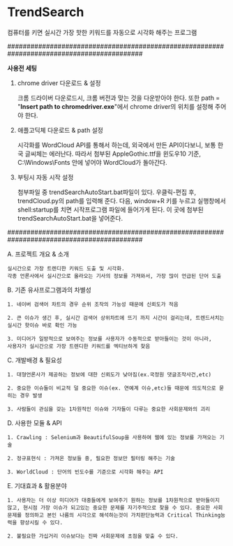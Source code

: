 # TrendSearch

컴퓨터를 키면 실시간 가장 핫한 키워드를 자동으로 시각화 해주는 프로그램

###########################################################################################

**사용전 세팅**

1. chrome driver 다운로드 & 설정

    크롬 드라이버 다운로드시, 크롬 버전과 맞는 것을 다운받아야 한다. 또한 path = "**Insert path to chromedriver.exe**"에서 chrome driver의 위치를 설정해 주어야 한다.

2. 애플고딕체 다운로드 & path 설정

    시각화를 WordCloud API를 통해서 하는데, 외국에서 만든 API이다보니, 보통 한국 글씨체는 에러난다. 따라서 첨부된 AppleGothic.ttf을 윈도우10 기준, C:\Windows\Fonts 안에 넣어야 WordCloud가 돌아간다.
   
3. 부팅시 자동 시작 설정

    첨부파일 중 trendSearchAutoStart.bat파일이 있다. 우클릭-편집 후, trendCloud.py의 path를 입력해 준다. 다음, window+R 키를 누르고 실행창에서 shell:startup를 치면 시작프로그램 파일에 들어가게 된다. 이 곳에 첨부된 trendSearchAutoStart.bat을 넣어준다.


###########################################################################################

A. 프로젝트 개요 & 소개

    실시간으로 가장 트렌디한 키워드 도출 및 시각화. 
    각종 언론사에서 실시간으로 올라오는 기사의 정보를 가져와서, 가장 많이 언급된 단어 도출 

B. 기존 유사프로그램과의 차별성

    1. 네이버 검색어 차트의 경우 순위 조작의 가능성 때문에 신뢰도가 적음
    
    2. 큰 이슈가 생긴 후, 실시간 검색어 상위차트에 뜨기 까지 시간이 걸리는데, 트렌드서치는 실시간 핫이슈 바로 확인 가능
    
    3. 미디어가 일방적으로 보여주는 정보를 사용자가 수동적으로 받아들이는 것이 아니라, 
    사용자가 실시간으로 가장 트렌디한 키워드를 엑티브하게 찾음
    


C. 개발배경 & 필요성

    1. 대형언론사가 제공하는 정보에 대한 신뢰도가 낮아짐(ex.국정원 댓글조작사건,etc)
    
    2. 중요한 이슈들이 비교적 덜 중요한 이슈(ex. 연예계 이슈,etc)들 때문에 의도적으로 묻히는 경우 발생
    
    3. 사람들이 관심을 갖는 1차원적인 이슈와 기자들이 다루는 중요한 사회문제와의 괴리

D. 사용한 모듈 & API

    1. Crawling : Selenium과 BeautifulSoup을 사용하여 웹에 있는 정보를 가져오는 기술
    
    2. 정규표현식 : 가져온 정보들 중, 필요한 정보만 필터링 해주는 기술
    
    3. WorldCloud : 단어의 빈도수를 기준으로 시각화 해주는 API

E. 기대효과 & 활용분야

    1. 사용자는 더 이상 미디어가 대중들에게 보여주기 원하는 정보를 1차원적으로 받아들이지 않고, 현시점 가장 이슈가 되고있는 중요한 문제를 자기주적으로 찾을 수 있다. 중요한 사회문제를 정의하고 본인 나름의 시각으로 해석하는것이 가치판단능력과 Critical Thinking능력을 향상시킬 수 있다.
    
    2. 불필요한 가십거리 이슈보다는 진짜 사회문제에 초점을 맞출 수 있다. 
